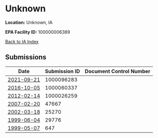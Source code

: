 # Unknown

**Location:** Unknown, IA

**EPA Facility ID:** 100000006389

[Back to IA Index](../../index.md)

## Submissions

| Date | Submission ID | Document Control Number |
|------|--------------|-------------------------|
| [2021-09-21](submissions/1000096283.md) | 1000096283 |  |
| [2016-10-05](submissions/1000060337.md) | 1000060337 |  |
| [2012-02-14](submissions/1000026259.md) | 1000026259 |  |
| [2007-02-20](submissions/47667.md) | 47667 |  |
| [2002-03-18](submissions/25270.md) | 25270 |  |
| [1999-06-04](submissions/29776.md) | 29776 |  |
| [1999-05-07](submissions/647.md) | 647 |  |

